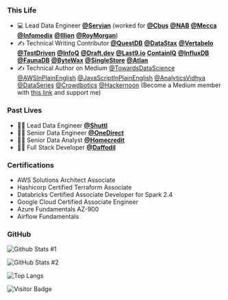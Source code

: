 ### This Life

* 💻 Lead Data Engineer **[@Servian](https://servian.com/)** (worked for **[@Cbus](https://www.cbussuper.com.au/)** **[@NAB](https://www.nab.com.au/)** **[@Mecca](https://www.mecca.com.au/)** **[@Infomedix](https://infomedix.com.au/)** **[@Illion](https://www.illion.com.au/)** **[@RoyMorgan](https://www.roymorgan.com/)**)
* ✍️ Technical Writing Contributor **[@QuestDB](https://questdb.io/)** **[@DataStax](https://datastax.com/)** **[@Vertabelo](https://vertabelo.com/)** **[@TestDriven](https://testdriven.io)**  **[@InfoQ](https://infoq.com/)** **[@Draft.dev](https://draft.dev/)** **[@Last9.io](https://blog.last9.io/choosing-effective-slis/)** **[ContainIQ](https://www.containiq.com/post/auto-instrumentation-and-opentelemetry)** **[@InfluxDB](https://www.influxdata.com/)** **[@FaunaDB](https://fauna.com/)** **[@ByteWax](https://www.bytewax.io/)** **[@SingleStore](https://www.singlestore.com/)** **[@Atlan](https://atlan.com/)**
* ✍️ Technical Author on Medium [@TowardsDataScience](https://towardsdatascience.com/) [@AWSInPlainEnglish](https://aws.plainenglish.io/) [@JavaScriptInPlainEnglish](https://aws.plainenglish.io/) [@AnalyticsVidhya](https://medium.com/analytics-vidhya) [@DataSeries](https://medium.com/dataseries) [@Crowdbotics](https://medium.com/crowdbotics) [@Hackernoon](https://medium.com/hackernoon) (Become a Medium member with [this link](https://kovidrathee.medium.com/membership) and support me)

### Past Lives

* 🐱‍🚀 Lead Data Engineer **[@Shuttl](https://shuttl.com)**
* 🐱‍👤 Senior Data Engineer **[@OneDirect](https://onedirect.in)**
* 🐱‍👓 Senior Data Analyst **[@Homecredit](https://homecredit.co.in)** 
* 🐱‍💻 Full Stack Developer **[@Daffodil](https://daffodilsw.com)** 

### Certifications

* AWS Solutions Architect Associate
* Hashicorp Certified Terraform Associate
* Databricks Certified Associate Developer for Spark 2.4
* Google Cloud Certified Associate Engineer
* Azure Fundamentals AZ-900
* Airflow Fundamentals

### GitHub

![Github Stats #1](https://github-readme-stats.vercel.app/api?username=kovid-r&count_private=true&show_icons=true&include_all_commits=true&layout=compact)

![GitHub Stats #2](https://github-readme-streak-stats.herokuapp.com/?user=kovid-r&layout=compact) 

![Top Langs](https://github-readme-stats.vercel.app/api/top-langs/?username=kovid-r&layout=compact)

![Visitor Badge](https://visitor-badge.laobi.icu/badge?page_id=kovid-r.kovid-r)
